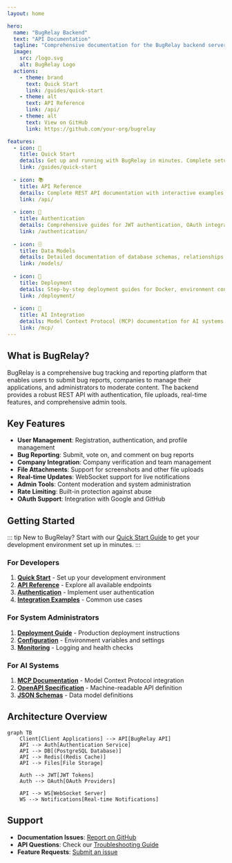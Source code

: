 ```yaml
---
layout: home

hero:
  name: "BugRelay Backend"
  text: "API Documentation"
  tagline: "Comprehensive documentation for the BugRelay backend server"
  image:
    src: /logo.svg
    alt: BugRelay Logo
  actions:
    - theme: brand
      text: Quick Start
      link: /guides/quick-start
    - theme: alt
      text: API Reference
      link: /api/
    - theme: alt
      text: View on GitHub
      link: https://github.com/your-org/bugrelay

features:
  - icon: 🚀
    title: Quick Start
    details: Get up and running with BugRelay in minutes. Complete setup guides for development and production environments.
    link: /guides/quick-start
  
  - icon: 📚
    title: API Reference
    details: Complete REST API documentation with interactive examples, request/response schemas, and authentication details.
    link: /api/
  
  - icon: 🔐
    title: Authentication
    details: Comprehensive guides for JWT authentication, OAuth integration, and security best practices.
    link: /authentication/
  
  - icon: 🗄️
    title: Data Models
    details: Detailed documentation of database schemas, relationships, and JSON schema definitions.
    link: /models/
  
  - icon: 🚀
    title: Deployment
    details: Step-by-step deployment guides for Docker, environment configuration, and monitoring setup.
    link: /deployment/
  
  - icon: 🤖
    title: AI Integration
    details: Model Context Protocol (MCP) documentation for AI systems and automated integrations.
    link: /mcp/
---
```


## What is BugRelay?

BugRelay is a comprehensive bug tracking and reporting platform that enables users to submit bug reports, companies to manage their applications, and administrators to moderate content. The backend provides a robust REST API with authentication, file uploads, real-time features, and comprehensive admin tools.

## Key Features

- **User Management**: Registration, authentication, and profile management
- **Bug Reporting**: Submit, vote on, and comment on bug reports
- **Company Integration**: Company verification and team management
- **File Attachments**: Support for screenshots and other file uploads
- **Real-time Updates**: WebSocket support for live notifications
- **Admin Tools**: Content moderation and system administration
- **Rate Limiting**: Built-in protection against abuse
- **OAuth Support**: Integration with Google and GitHub

## Getting Started

::: tip New to BugRelay?
Start with our [Quick Start Guide](/guides/quick-start) to get your development environment set up in minutes.
:::

### For Developers

1. **[Quick Start](/guides/quick-start)** - Set up your development environment
2. **[API Reference](/api/)** - Explore all available endpoints
3. **[Authentication](/authentication/)** - Implement user authentication
4. **[Integration Examples](/guides/integration-examples)** - Common use cases

### For System Administrators

1. **[Deployment Guide](/deployment/)** - Production deployment instructions
2. **[Configuration](/deployment/configuration)** - Environment variables and settings
3. **[Monitoring](/deployment/monitoring)** - Logging and health checks

### For AI Systems

1. **[MCP Documentation](/mcp/)** - Model Context Protocol integration
2. **[OpenAPI Specification](/api/openapi.yaml)** - Machine-readable API definition
3. **[JSON Schemas](/models/schema.json)** - Data model definitions

## Architecture Overview

```mermaid
graph TB
    Client[Client Applications] --> API[BugRelay API]
    API --> Auth[Authentication Service]
    API --> DB[(PostgreSQL Database)]
    API --> Redis[(Redis Cache)]
    API --> Files[File Storage]
    
    Auth --> JWT[JWT Tokens]
    Auth --> OAuth[OAuth Providers]
    
    API --> WS[WebSocket Server]
    WS --> Notifications[Real-time Notifications]
```

## Support

- **Documentation Issues**: [Report on GitHub](https://github.com/your-org/bugrelay/issues)
- **API Questions**: Check our [Troubleshooting Guide](/guides/troubleshooting)
- **Feature Requests**: [Submit an issue](https://github.com/your-org/bugrelay/issues/new)